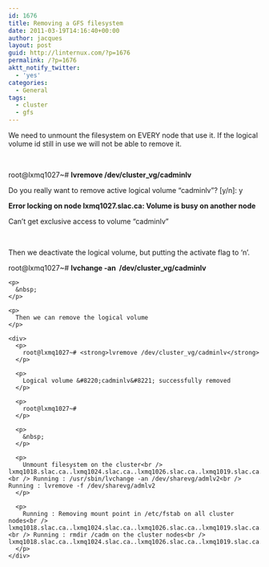 ```yaml
---
id: 1676
title: Removing a GFS filesystem
date: 2011-03-19T14:16:40+00:00
author: jacques
layout: post
guid: http://linternux.com/?p=1676
permalink: /?p=1676
aktt_notify_twitter:
  - 'yes'
categories:
  - General
tags:
  - cluster
  - gfs
---
```

We need to unmount the filesystem on EVERY node that use it. If the logical volume id still in use we will not be able to remove it.

&nbsp;

<div>
  <p>
    root@lxmq1027~# <strong>lvremove /dev/cluster_vg/cadminlv</strong>
  </p>
  
  <p>
    Do you really want to remove active logical volume &#8220;cadminlv&#8221;? [y/n]: y
  </p>
  
  <p>
    <strong> Error locking on node lxmq1027.slac.ca: Volume is busy on another node</strong>
  </p>
  
  <p>
    Can&#8217;t get exclusive access to volume &#8220;cadminlv&#8221;
  </p>
  
  <p>
    &nbsp;
  </p>
  
  <p>
    Then we deactivate the logical volume, but putting the activate flag to ‘n’.
  </p>
  
  <div>
    <p>
      root@lxmq1027~# <strong>lvchange -an  /dev/cluster_vg/cadminlv</strong>
    </p>
    
    <p>
      &nbsp;
    </p>
    
    <p>
      Then we can remove the logical volume
    </p>
    
    <div>
      <p>
        root@lxmq1027~# <strong>lvremove /dev/cluster_vg/cadminlv</strong>
      </p>
      
      <p>
        Logical volume &#8220;cadminlv&#8221; successfully removed
      </p>
      
      <p>
        root@lxmq1027~#
      </p>
      
      <p>
        &nbsp;
      </p>
      
      <p>
        Unmount filesystem on the cluster<br /> lxmq1018.slac.ca..lxmq1024.slac.ca..lxmq1026.slac.ca..lxmq1019.slac.ca..<br /> Running : /usr/sbin/lvchange -an /dev/sharevg/admlv2<br /> Running : lvremove -f /dev/sharevg/admlv2
      </p>
      
      <p>
        Running : Removing mount point in /etc/fstab on all cluster nodes<br /> lxmq1018.slac.ca..lxmq1024.slac.ca..lxmq1026.slac.ca..lxmq1019.slac.ca..<br /> Running : rmdir /cadm on the cluster nodes<br /> lxmq1018.slac.ca..lxmq1024.slac.ca..lxmq1026.slac.ca..lxmq1019.slac.ca..
      </p>
    </div>
  </div>
</div>